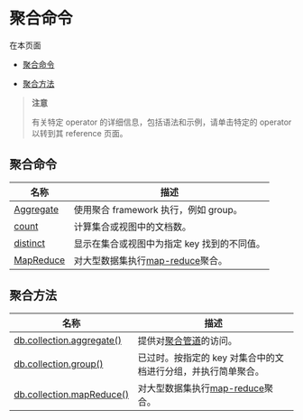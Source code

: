 # [ ](#)聚合命令

[]()

在本页面

*   [聚合命令](#id1)

*   [聚合方法](#aggregation-methods)
> **注意**
>
> 有关特定 operator 的详细信息，包括语法和示例，请单击特定的 operator 以转到其 reference 页面。

[]()

## <span id="id1">聚合命令</span>

| 名称          | 描述                                                         |
| ------------- | ------------------------------------------------------------ |
| [Aggregate]() | 使用聚合 framework 执行，例如 group。                        |
| [count]()     | 计算集合或视图中的文档数。                                   |
| [distinct]()  | 显示在集合或视图中为指定 key 找到的不同值。                  |
| [MapReduce]() | 对大型数据集执行[map-reduce](../Map-Reduce.md)聚合。         |

[]()

## <span id="aggregation-methods">聚合方法</span>

| 名称                                                         | 描述                                                         |
| ------------------------------------------------------------ | ------------------------------------------------------------ |
| [db.collection.aggregate()](../../Reference/mongo-Shell-Methods/Collection-Methods/db-collection-aggregate.md) | 提供对[聚合管道](../Aggregation-Pipeline.md)的访问。         |
| [db.collection.group()](../../docs/Reference/mongo-Shell-Methods/Collection-Methods/db-collection-group.md) | 已过时。按指定的 key 对集合中的文档进行分组，并执行简单聚合。 |
| [db.collection.mapReduce()](../../docs/Reference/mongo-Shell-Methods/Collection-Methods/db-collection-mapReduce.md) | 对大型数据集执行[map-reduce](../Map-Reduce.md)聚合。         |

